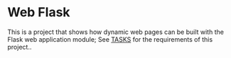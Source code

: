# Web Flask

This is a project that shows how dynamic web pages can be built with the Flask web application module; See [TASKS](TASKS.md) for the requirements of this project..
